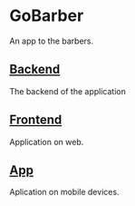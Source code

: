 # GoBarber

An app to the barbers.

## [Backend](backend)

The backend of the application

## [Frontend](frontend)

Application on web.

## [App](appgobarber)

Aplication on mobile devices.
